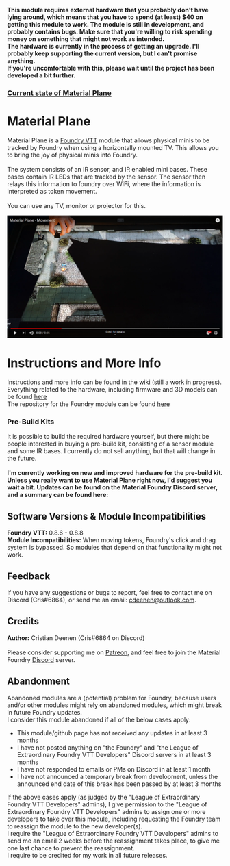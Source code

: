 <b>This module requires external hardware that you probably don't have lying around, which means that you have to spend (at least) $40 on getting this module to work. The module is still in development, and probably contains bugs. Make sure that you're willing to risk spending money on something that might not work as intended.<br>
The hardware is currently in the process of getting an upgrade. I'll probably keep supporting the current version, but I can't promise anything.<br>
If you're uncomfortable with this, please wait until the project has been developed a bit further.</b>

### <a href="https://github.com/CDeenen/MaterialPlane/wiki/Current-State-of-Material-Plane">Current state of Material Plane</a>

# Material Plane
Material Plane is a <a href="https://foundryvtt.com/">Foundry VTT</a> module that allows physical minis to be tracked by Foundry when using a horizontally mounted TV. This allows you to bring the joy of physical minis into Foundry.<br>
<br>
The system consists of an IR sensor, and IR enabled mini bases. These bases contain IR LEDs that are tracked by the sensor. The sensor then relays this information to foundry over WiFi, where the information is interpreted as token movement.<br>
<br>
You can use any TV, monitor or projector for this.

[![Youtube Video](https://github.com/CDeenen/MaterialPlane/blob/master/Module/img/YoutubeVid.png)](https://youtu.be/y_IouB-SDnk "FoundryVTT IR Mini Control")

# Instructions and More Info
Instructions and more info can be found in the <a href="https://github.com/CDeenen/MaterialPlane/wiki">wiki</a> (still a work in progress).<br>
Everything related to the hardware, including firmware and 3D models can be found <a href="https://github.com/CDeenen/MaterialPlane_Hardware">here</a><br>
The repository for the Foundry module can be found <a href="https://github.com/CDeenen/MaterialPlane_Foundry">here</a>

### Pre-Build Kits
It is possible to build the required hardware yourself, but there might be people interested in buying a pre-build kit, consisting of a sensor module and some IR bases. I currently do not sell anything, but that will change in the future.<br>
<br>
<b>I'm currently working on new and improved hardware for the pre-build kit. Unless you really want to use Material Plane right now, I'd suggest you wait a bit. Updates can be found on the Material Foundry Discord server, and a summary can be found here:</b><br>

## Software Versions & Module Incompatibilities
<b>Foundry VTT:</b> 0.8.6 - 0.8.8<br>
<b>Module Incompatibilities:</b> When moving tokens, Foundry's click and drag system is bypassed. So modules that depend on that functionality might not work.<br>

## Feedback
If you have any suggestions or bugs to report, feel free to contact me on Discord (Cris#6864), or send me an email: cdeenen@outlook.com.

## Credits
<b>Author:</b> Cristian Deenen (Cris#6864 on Discord)<br>
<br>
Please consider supporting me on <a href="https://www.patreon.com/materialfoundry">Patreon</a>, and feel free to join the Material Foundry <a href="https://discord.gg/3hd4G6TkmA">Discord</a> server.

## Abandonment
Abandoned modules are a (potential) problem for Foundry, because users and/or other modules might rely on abandoned modules, which might break in future Foundry updates.<br>
I consider this module abandoned if all of the below cases apply:
<ul>
  <li>This module/github page has not received any updates in at least 3 months</li>
  <li>I have not posted anything on "the Foundry" and "the League of Extraordinary Foundry VTT Developers" Discord servers in at least 3 months</li>
  <li>I have not responded to emails or PMs on Discord in at least 1 month</li>
  <li>I have not announced a temporary break from development, unless the announced end date of this break has been passed by at least 3 months</li>
</ul>
If the above cases apply (as judged by the "League of Extraordinary Foundry VTT Developers" admins), I give permission to the "League of Extraordinary Foundry VTT Developers" admins to assign one or more developers to take over this module, including requesting the Foundry team to reassign the module to the new developer(s).<br>
I require the "League of Extraordinary Foundry VTT Developers" admins to send me an email 2 weeks before the reassignment takes place, to give me one last chance to prevent the reassignment.<br>
I require to be credited for my work in all future releases.
